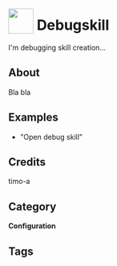 # <img src="https://raw.githack.com/FortAwesome/Font-Awesome/master/svgs/solid/bolt.svg" card_color="#00FFFF" width="50" height="50" style="vertical-align:bottom"/> Debugskill
I'm debugging skill creation...

## About
Bla bla

## Examples
* "Open debug skill"

## Credits
timo-a

## Category
**Configuration**

## Tags


